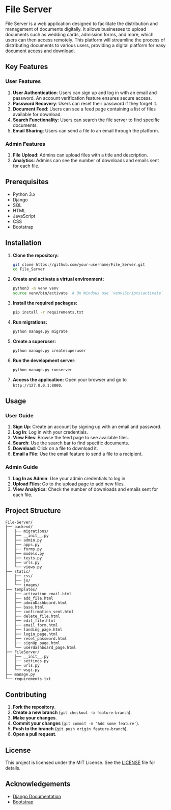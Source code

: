 # File Server

File Server is a web application designed to facilitate the distribution and management of documents digitally. It allows businesses to upload documents such as wedding cards, admission forms, and more, which users can then access remotely. This platform will streamline the process of distributing documents to various users, providing a digital platform for easy document access and download.

## Key Features

### User Features
1. **User Authentication**: Users can sign up and log in with an email and password. An account verification feature ensures secure access.
2. **Password Recovery**: Users can reset their password if they forget it.
3. **Document Feed**: Users can see a feed page containing a list of files available for download.
4. **Search Functionality**: Users can search the file server to find specific documents.
5. **Email Sharing**: Users can send a file to an email through the platform.

### Admin Features
1. **File Upload**: Admins can upload files with a title and description.
2. **Analytics**: Admins can see the number of downloads and emails sent for each file.

## Prerequisites

- Python 3.x
- Django
- SQL
- HTML
- JavaScript
- CSS
- Bootstrap

## Installation

1. **Clone the repository:**
   ```bash
   git clone https://github.com/your-username/File_Server.git
   cd File_Server
   ```

2. **Create and activate a virtual environment:**
   ```bash
   python3 -m venv venv
   source venv/bin/activate  # On Windows use `venv\Scripts\activate`
   ```

3. **Install the required packages:**
   ```bash
   pip install -r requirements.txt
   ```

4. **Run migrations:**
   ```bash
   python manage.py migrate
   ```

5. **Create a superuser:**
   ```bash
   python manage.py createsuperuser
   ```

6. **Run the development server:**
   ```bash
   python manage.py runserver
   ```

7. **Access the application:**
   Open your browser and go to `http://127.0.0.1:8000`.

## Usage

### User Guide

1. **Sign Up**: Create an account by signing up with an email and password.
2. **Log In**: Log in with your credentials.
3. **View Files**: Browse the feed page to see available files.
4. **Search**: Use the search bar to find specific documents.
5. **Download**: Click on a file to download it.
6. **Email a File**: Use the email feature to send a file to a recipient.

### Admin Guide

1. **Log In as Admin**: Use your admin credentials to log in.
2. **Upload Files**: Go to the upload page to add new files.
3. **View Analytics**: Check the number of downloads and emails sent for each file.

## Project Structure

```
File-Server/
├── backend/
│   ├── migrations/
│   ├── __init__.py
│   ├── admin.py
│   ├── apps.py
│   ├── forms.py
│   ├── models.py
│   ├── tests.py
│   ├── urls.py
│   └── views.py
├── static/
│   ├── css/
│   ├── js/
│   └── images/
├── templates/
│   ├── activation_email.html
│   ├── add_file.html
│   ├── adminDashboard.html
│   ├── base.html
│   ├── confirmation_sent.html
│   ├── delete_file.html
│   ├── edit_file.html
│   ├── email_form.html
│   ├── landing_page.html
│   ├── login_page.html
│   ├── reset_password.html
│   ├── signUp_page.html
│   └── userdashboard_page.html
├── FileServer/
│   ├── __init__.py
│   ├── settings.py
│   ├── urls.py
│   └── wsgi.py
├── manage.py
└── requirements.txt
```

## Contributing

1. **Fork the repository**.
2. **Create a new branch** (`git checkout -b feature-branch`).
3. **Make your changes**.
4. **Commit your changes** (`git commit -m 'Add some feature'`).
5. **Push to the branch** (`git push origin feature-branch`).
6. **Open a pull request**.

## License

This project is licensed under the MIT License. See the [LICENSE](LICENSE) file for details.

## Acknowledgements

- [Django Documentation](https://docs.djangoproject.com/)
- [Bootstrap](https://getbootstrap.com/)

